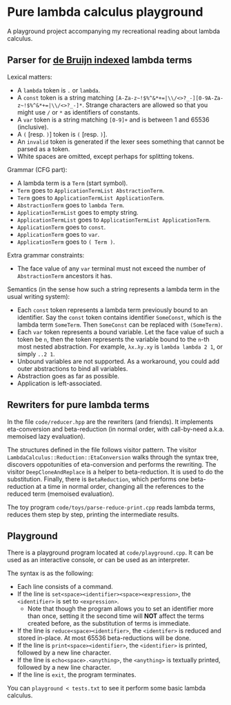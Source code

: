 # Pure lambda calculus playground

A playground project accompanying my recreational reading about lambda calculus.

## Parser for [de Bruijn indexed](https://en.wikipedia.org/wiki/De_Bruijn_index) lambda terms

Lexical matters:

- A `lambda` token is `.` or `lambda`.
- A `const` token is a string matching `[A-Za-z~!$%^&*+=|\\/<>?_-][0-9A-Za-z~!$%^&*+=|\\/<>?_-]*`. Strange characters are allowed so that you might use `/` or `*` as identifiers of constants.
- A `var` token is a string matching `[0-9]+` and is between 1 and 65536 (inclusive).
- A `(` [resp. `)`] token is `(` [resp. `)`].
- An `invalid` token is generated if the lexer sees something that cannot be parsed as a token.
- White spaces are omitted, except perhaps for splitting tokens.

Grammar (CFG part):

- A lambda term is a `Term` (start symbol).
- `Term` goes to `ApplicationTermList AbstractionTerm`.
- `Term` goes to `ApplicationTermList ApplicationTerm`.
- `AbstractionTerm` goes to `lambda Term`.
- `ApplicationTermList` goes to empty string.
- `ApplicationTermList` goes to `ApplicationTermList ApplicationTerm`.
- `ApplicationTerm` goes to `const`.
- `ApplicationTerm` goes to `var`.
- `ApplicationTerm` goes to `( Term )`.

Extra grammar constraints:

- The face value of any `var` terminal must not exceed the number of `AbstractionTerm` ancestors it has.

Semantics (in the sense how such a string represents a lambda term in the usual writing system):

- Each `const` token represents a lambda term previously bound to an identifier. Say the `const` token contains identifier `SomeConst`, which is the lambda term `SomeTerm`. Then `SomeConst` can be replaced with `(SomeTerm)`.
- Each `var` token represents a bound variable. Let the face value of such a token be `n`, then the token represents the variable bound to the `n`-th most nested abstraction. For example, `λx.λy.xy` is `lambda lambda 2 1`, or simply `..2 1`.
- Unbound variables are not supported. As a workaround, you could add outer abstractions to bind all variables.
- Abstraction goes as far as possible.
- Application is left-associated.

## Rewriters for pure lambda terms

In the file `code/reducer.hpp` are the rewriters (and friends). It implements eta-conversion and beta-reduction (in normal order, with call-by-need a.k.a. memoised lazy evaluation).

The structures defined in the file follows visitor pattern. The visitor `LambdaCalculus::Reduction::EtaConversion` walks through the syntax tree, discovers oppotunities of eta-conversion and performs the rewriting. The visitor `DeepCloneAndReplace` is a helper to beta-reduction. It is used to do the substitution. Finally, there is `BetaReduction`, which performs one beta-reduction at a time in normal order, changing all the references to the reduced term (memoised evaluation).

The toy program `code/toys/parse-reduce-print.cpp` reads lambda terms, reduces them step by step, printing the intermediate results.

## Playground

There is a playground program located at `code/playground.cpp`. It can be used as an interactive console, or can be used as an interpreter.

The syntax is as the following:

- Each line consists of a command.
- If the line is `set<space><identifier><space><expression>`, the `<identifier>` is set to `<expression>`.
  - Note that though the program allows you to set an identifier more than once, setting it the second time will **NOT** affect the terms created before, as the substitution of terms is immediate.
- If the line is `reduce<space><identifier>`, the `<identifer>` is reduced and stored in-place. At most 65536 beta-reductions will be done.
- If the line is `print<space><identifier>`, the `<identifier>` is printed, followed by a new line character.
- If the line is `echo<space>.<anything>`, the `<anything>` is textually printed, followed by a new line character.
- If the line is `exit`, the program terminates.

You can `playground < tests.txt` to see it perform some basic lambda calculus.
